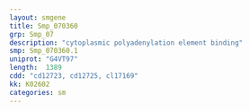 ```yaml
---
layout: smgene
title: Smp_070360
grp: Smp_07
description: "cytoplasmic polyadenylation element binding"
smp: Smp_070360.1
uniprot: "G4VT97"
length:  1389
cdd: "cd12723, cd12725, cl17169"
kk: K02602
categories: sm
---
```

